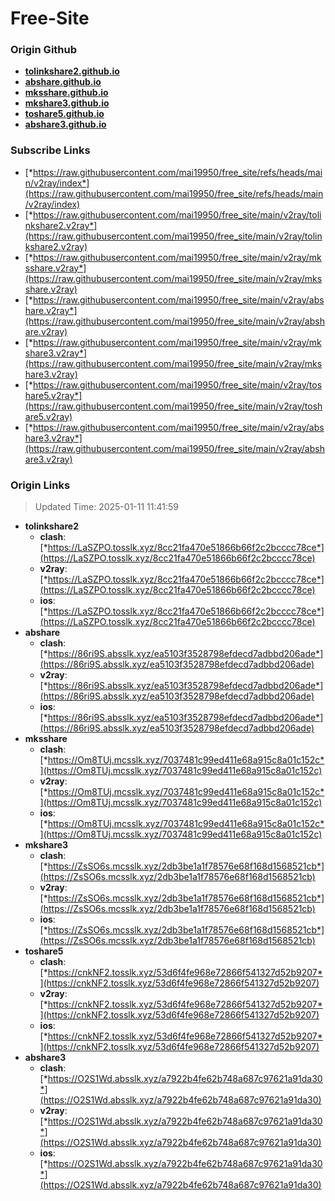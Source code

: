 # Free-Site

### Origin Github

- [**tolinkshare2.github.io**](https://github.com/tolinkshare2/tolinkshare2.github.io)
- [**abshare.github.io**](https://github.com/abshare/abshare.github.io)
- [**mksshare.github.io**](https://github.com/mksshare/mksshare.github.io)
- [**mkshare3.github.io**](https://github.com/mkshare3/mkshare3.github.io)
- [**toshare5.github.io**](https://github.com/toshare5/toshare5.github.io)
- [**abshare3.github.io**](https://github.com/abshare3/abshare3.github.io)

### Subscribe Links

- [*https://raw.githubusercontent.com/mai19950/free_site/refs/heads/main/v2ray/index*](https://raw.githubusercontent.com/mai19950/free_site/refs/heads/main/v2ray/index)
- [*https://raw.githubusercontent.com/mai19950/free_site/main/v2ray/tolinkshare2.v2ray*](https://raw.githubusercontent.com/mai19950/free_site/main/v2ray/tolinkshare2.v2ray)
- [*https://raw.githubusercontent.com/mai19950/free_site/main/v2ray/mksshare.v2ray*](https://raw.githubusercontent.com/mai19950/free_site/main/v2ray/mksshare.v2ray)
- [*https://raw.githubusercontent.com/mai19950/free_site/main/v2ray/abshare.v2ray*](https://raw.githubusercontent.com/mai19950/free_site/main/v2ray/abshare.v2ray)
- [*https://raw.githubusercontent.com/mai19950/free_site/main/v2ray/mkshare3.v2ray*](https://raw.githubusercontent.com/mai19950/free_site/main/v2ray/mkshare3.v2ray)
- [*https://raw.githubusercontent.com/mai19950/free_site/main/v2ray/toshare5.v2ray*](https://raw.githubusercontent.com/mai19950/free_site/main/v2ray/toshare5.v2ray)
- [*https://raw.githubusercontent.com/mai19950/free_site/main/v2ray/abshare3.v2ray*](https://raw.githubusercontent.com/mai19950/free_site/main/v2ray/abshare3.v2ray)

### Origin Links

> Updated Time: 2025-01-11 11:41:59

- **tolinkshare2**
  - **clash**: [*https://LaSZPO.tosslk.xyz/8cc21fa470e51866b66f2c2bcccc78ce*](https://LaSZPO.tosslk.xyz/8cc21fa470e51866b66f2c2bcccc78ce)
  - **v2ray**: [*https://LaSZPO.tosslk.xyz/8cc21fa470e51866b66f2c2bcccc78ce*](https://LaSZPO.tosslk.xyz/8cc21fa470e51866b66f2c2bcccc78ce)
  - **ios**: [*https://LaSZPO.tosslk.xyz/8cc21fa470e51866b66f2c2bcccc78ce*](https://LaSZPO.tosslk.xyz/8cc21fa470e51866b66f2c2bcccc78ce)
- **abshare**
  - **clash**: [*https://86ri9S.absslk.xyz/ea5103f3528798efdecd7adbbd206ade*](https://86ri9S.absslk.xyz/ea5103f3528798efdecd7adbbd206ade)
  - **v2ray**: [*https://86ri9S.absslk.xyz/ea5103f3528798efdecd7adbbd206ade*](https://86ri9S.absslk.xyz/ea5103f3528798efdecd7adbbd206ade)
  - **ios**: [*https://86ri9S.absslk.xyz/ea5103f3528798efdecd7adbbd206ade*](https://86ri9S.absslk.xyz/ea5103f3528798efdecd7adbbd206ade)
- **mksshare**
  - **clash**: [*https://Om8TUj.mcsslk.xyz/7037481c99ed411e68a915c8a01c152c*](https://Om8TUj.mcsslk.xyz/7037481c99ed411e68a915c8a01c152c)
  - **v2ray**: [*https://Om8TUj.mcsslk.xyz/7037481c99ed411e68a915c8a01c152c*](https://Om8TUj.mcsslk.xyz/7037481c99ed411e68a915c8a01c152c)
  - **ios**: [*https://Om8TUj.mcsslk.xyz/7037481c99ed411e68a915c8a01c152c*](https://Om8TUj.mcsslk.xyz/7037481c99ed411e68a915c8a01c152c)
- **mkshare3**
  - **clash**: [*https://ZsSO6s.mcsslk.xyz/2db3be1a1f78576e68f168d1568521cb*](https://ZsSO6s.mcsslk.xyz/2db3be1a1f78576e68f168d1568521cb)
  - **v2ray**: [*https://ZsSO6s.mcsslk.xyz/2db3be1a1f78576e68f168d1568521cb*](https://ZsSO6s.mcsslk.xyz/2db3be1a1f78576e68f168d1568521cb)
  - **ios**: [*https://ZsSO6s.mcsslk.xyz/2db3be1a1f78576e68f168d1568521cb*](https://ZsSO6s.mcsslk.xyz/2db3be1a1f78576e68f168d1568521cb)
- **toshare5**
  - **clash**: [*https://cnkNF2.tosslk.xyz/53d6f4fe968e72866f541327d52b9207*](https://cnkNF2.tosslk.xyz/53d6f4fe968e72866f541327d52b9207)
  - **v2ray**: [*https://cnkNF2.tosslk.xyz/53d6f4fe968e72866f541327d52b9207*](https://cnkNF2.tosslk.xyz/53d6f4fe968e72866f541327d52b9207)
  - **ios**: [*https://cnkNF2.tosslk.xyz/53d6f4fe968e72866f541327d52b9207*](https://cnkNF2.tosslk.xyz/53d6f4fe968e72866f541327d52b9207)
- **abshare3**
  - **clash**: [*https://O2S1Wd.absslk.xyz/a7922b4fe62b748a687c97621a91da30*](https://O2S1Wd.absslk.xyz/a7922b4fe62b748a687c97621a91da30)
  - **v2ray**: [*https://O2S1Wd.absslk.xyz/a7922b4fe62b748a687c97621a91da30*](https://O2S1Wd.absslk.xyz/a7922b4fe62b748a687c97621a91da30)
  - **ios**: [*https://O2S1Wd.absslk.xyz/a7922b4fe62b748a687c97621a91da30*](https://O2S1Wd.absslk.xyz/a7922b4fe62b748a687c97621a91da30)
